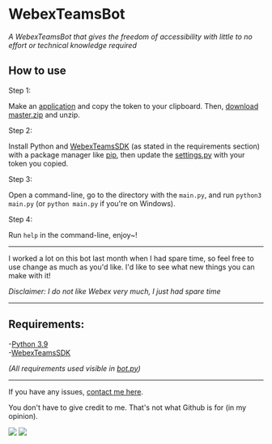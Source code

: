 # WebexTeamsBot

*A WebexTeamsBot that gives the freedom of accessibility with little to no effort or technical knowledge required*

## How to use

Step 1:

Make an [application][webdev] and copy the token to your clipboard. Then, [download master.zip][master] and unzip.

Step 2:

Install Python and [WebexTeamsSDK][websdk] (as stated in the requirements section) with a package manager like [pip][pip], then update the [settings.py][settings] with your token you copied.

Step 3:

Open a command-line, go to the directory with the `main.py`, and run `python3 main.py` (or `python main.py` if you're on Windows).

Step 4:

Run `help` in the command-line, enjoy~!

---

I worked a lot on this bot last month when I had spare time, so feel free to use change as much as you'd like. I'd like to see what new things you can make with it!

*Disclaimer: I do not like Webex very much, I just had spare time*

---
## Requirements:

-[Python 3.9][python]
<br>-[WebexTeamsSDK][websdk]

*(All requirements used visible in [bot.py][bot])*

---
If you have any issues, [contact me here][support].

You don't have to give credit to me. That's not what Github is for (in my opinion).

<a href="https://mi460.dev/github"><img src="https://img.shields.io/static/v1?label=MCMi460&amp;message=Github&amp;color=c331d4"></a>
<a href="https://mi460.dev/discord"><img src="https://discordapp.com/api/guilds/699728181841887363/embed.png"></a>

[settings]: https://github.com/MCMi460/WebexTeamsBot/blob/main/setup.py
[master]: https://github.com/MCMi460/WebexTeamsBot/archive/main.zip
[python]: https://www.python.org/downloads/
[websdk]: https://pypi.org/project/webexteamssdk/
[bot]: https://github.com/MCMi460/WebexTeamsBot/blob/main/main.py
[support]: https://mi460.dev/bugs
[webdev]: https://developer.webex.com/my-apps
[pip]: https://pypi.org/project/pip/

<!--- You found an easter egg! Here's a cookie UwU :totallyrealcookie.png: -->
